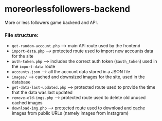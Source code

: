 # moreorlessfollowers-backend

More or less followers game backend and API.

### File structure:

- `get-random-account.php` --> main API route used by the frontend
- `import-data.php` --> protected route used to import new accounts data for the site
- `auth-token.php` --> includes the correct auth token (`$auth_token`) used in the `import-data` route
- `accounts.json` --> all the account data stored in a JSON file
- `images/` --> cached and downsized images for the site, used in the database
- `get-data-last-updated.php` --> protected route used to provide the time that the data was last updated
- `remove-old-imgs.php` --> protected route used to delete old unused cached images
- `download-img.php` --> protected route used to download and cache images from public URLs (namely images from Instagram)
